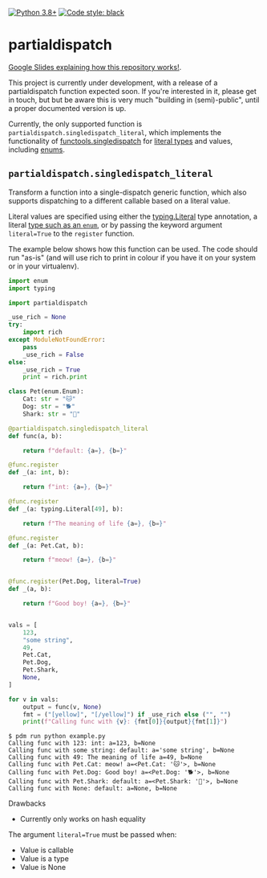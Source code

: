 [![Python 3.8+](https://img.shields.io/badge/python-3.8-blue.svg)](https://www.python.org/downloads/release/python-380/)
[![Code style: black](https://img.shields.io/badge/code%20style-black-000000.svg)](https://github.com/psf/black)


# partialdispatch

[Google Slides explaining how this repository works!](https://docs.google.com/presentation/d/1W4Tdo5JXOTbrLkc5qN8Y8UoLMfMjt-zBoLPsZ54A6TY/edit?usp=sharing).

This project is currently under development, with a release of a partialdispatch function expected soon. If you're interested in it, please get in touch, but but be aware this is very much "building in (semi)-public", until a proper documented version is up.

Currently, the only supported function is `partialdispatch.singledispatch_literal`, which implements the functionality of [functools.singledispatch](https://docs.python.org/3/library/functools.html#functools.singledispatch) for [literal types](https://docs.python.org/3/library/functools.html#functools.singledispatch) and values, including [enums](https://docs.python.org/3/library/enum.html).

## `partialdispatch.singledispatch_literal`

Transform a function into a single-dispatch generic function, which also supports dispatching to a different callable based on a literal value.

Literal values are specified using either the [typing.Literal](https://docs.python.org/3/library/typing.html#typing.Literal) type annotation, a literal [type such as an `enum`](https://docs.python.org/3/library/enum.html), or by passing the keyword argument `literal=True` to the `register` function.

The example below shows how this function can be used. The code should run "as-is" (and will use rich to print in colour if you have it on your system or in your virtualenv).

```python
import enum
import typing

import partialdispatch

_use_rich = None
try:
    import rich
except ModuleNotFoundError:
    pass
    _use_rich = False
else:
    _use_rich = True
    print = rich.print

class Pet(enum.Enum):
    Cat: str = "🐱"
    Dog: str = "🐕"
    Shark: str = "🦈"

@partialdispatch.singledispatch_literal
def func(a, b):

    return f"default: {a=}, {b=}"

@func.register
def _(a: int, b):

    return f"int: {a=}, {b=}"

@func.register
def _(a: typing.Literal[49], b):

    return f"The meaning of life {a=}, {b=}"

@func.register
def _(a: Pet.Cat, b):

    return f"meow! {a=}, {b=}"


@func.register(Pet.Dog, literal=True)
def _(a, b):

    return f"Good boy! {a=}, {b=}"


vals = [
    123,
    "some string",
    49,
    Pet.Cat,
    Pet.Dog,
    Pet.Shark,
    None,
]

for v in vals:
    output = func(v, None)
    fmt = ("[yellow]", "[/yellow]") if _use_rich else ("", "")
    print(f"Calling func with {v}: {fmt[0]}{output}{fmt[1]}")
```

```
$ pdm run python example.py 
Calling func with 123: int: a=123, b=None
Calling func with some string: default: a='some string', b=None
Calling func with 49: The meaning of life a=49, b=None
Calling func with Pet.Cat: meow! a=<Pet.Cat: '🐱'>, b=None
Calling func with Pet.Dog: Good boy! a=<Pet.Dog: '🐕'>, b=None
Calling func with Pet.Shark: default: a=<Pet.Shark: '🦈'>, b=None
Calling func with None: default: a=None, b=None
```

Drawbacks

* Currently only works on hash equality 

The argument `literal=True` must be passed when:

* Value is callable
* Value is a type
* Value is None